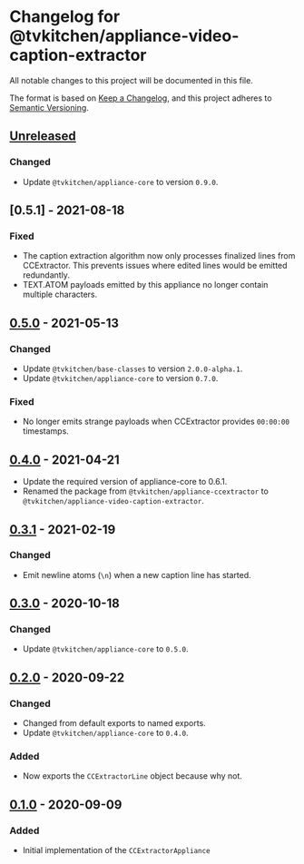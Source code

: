 # Changelog for @tvkitchen/appliance-video-caption-extractor

All notable changes to this project will be documented in this file.

The format is based on [Keep a Changelog](https://keepachangelog.com/en/1.0.0/),
and this project adheres to [Semantic Versioning](https://semver.org/spec/v2.0.0.html).

## [Unreleased]
### Changed
- Update `@tvkitchen/appliance-core` to version `0.9.0`.

## [0.5.1] - 2021-08-18
### Fixed
- The caption extraction algorithm now only processes finalized lines from CCExtractor.  This prevents issues where edited lines would be emitted redundantly.
- TEXT.ATOM payloads emitted by this appliance no longer contain multiple characters.

## [0.5.0] - 2021-05-13
### Changed
- Update `@tvkitchen/base-classes` to version `2.0.0-alpha.1`.
- Update `@tvkitchen/appliance-core` to version `0.7.0`.

### Fixed
- No longer emits strange payloads when CCExtractor provides `00:00:00` timestamps.

## [0.4.0] - 2021-04-21
- Update the required version of appliance-core to 0.6.1.
- Renamed the package from `@tvkitchen/appliance-ccextractor` to `@tvkitchen/appliance-video-caption-extractor`.

## [0.3.1] - 2021-02-19
### Changed
- Emit newline atoms (`\n`) when a new caption line has started.

## [0.3.0] - 2020-10-18
### Changed
- Update `@tvkitchen/appliance-core` to `0.5.0`.

## [0.2.0] - 2020-09-22
### Changed
- Changed from default exports to named exports.
- Update `@tvkitchen/appliance-core` to `0.4.0`.

### Added
- Now exports the `CCExtractorLine` object because why not.

## [0.1.0] - 2020-09-09
### Added
- Initial implementation of the `CCExtractorAppliance`

[Unreleased]: https://github.com/tvkitchen/appliances/releases/tag/@tvkitchen/appliance-ccextractor@0.5.1...HEAD
[0.5.0]: https://github.com/tvkitchen/appliances/releases/tag/@tvkitchen/appliance-ccextractor@0.5.1
[0.5.0]: https://github.com/tvkitchen/appliances/releases/tag/@tvkitchen/appliance-ccextractor@0.5.0
[0.4.0]: https://github.com/tvkitchen/appliances/releases/tag/@tvkitchen/appliance-ccextractor@0.4.0
[0.3.1]: https://github.com/tvkitchen/appliances/releases/tag/@tvkitchen/appliance-ccextractor@0.3.1
[0.3.0]: https://github.com/tvkitchen/appliances/releases/tag/@tvkitchen/appliance-ccextractor@0.3.0
[0.2.0]: https://github.com/tvkitchen/appliances/releases/tag/@tvkitchen/appliance-ccextractor@0.2.0
[0.1.0]: https://github.com/tvkitchen/appliances/releases/tag/@tvkitchen/appliance-ccextractor@0.1.0


